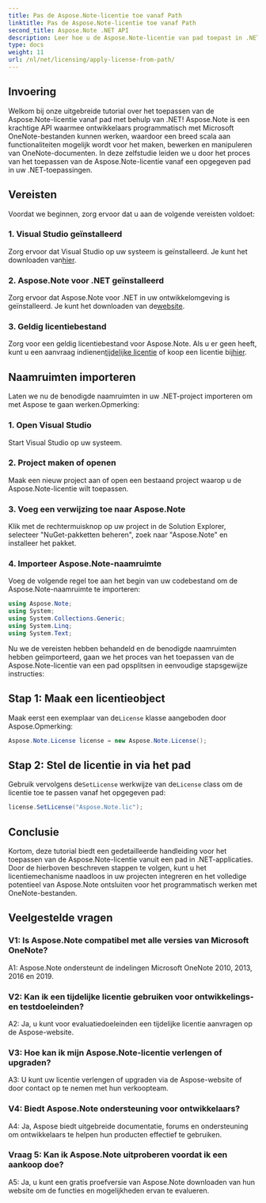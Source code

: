 ```yaml
---
title: Pas de Aspose.Note-licentie toe vanaf Path
linktitle: Pas de Aspose.Note-licentie toe vanaf Path
second_title: Aspose.Note .NET API
description: Leer hoe u de Aspose.Note-licentie van pad toepast in .NET-toepassingen. Ontgrendel het volledige potentieel van OneNote-bestandsmanipulatie met Aspose.Note.
type: docs
weight: 11
url: /nl/net/licensing/apply-license-from-path/
---
```

## Invoering

Welkom bij onze uitgebreide tutorial over het toepassen van de Aspose.Note-licentie vanaf pad met behulp van .NET! Aspose.Note is een krachtige API waarmee ontwikkelaars programmatisch met Microsoft OneNote-bestanden kunnen werken, waardoor een breed scala aan functionaliteiten mogelijk wordt voor het maken, bewerken en manipuleren van OneNote-documenten. In deze zelfstudie leiden we u door het proces van het toepassen van de Aspose.Note-licentie vanaf een opgegeven pad in uw .NET-toepassingen.

## Vereisten

Voordat we beginnen, zorg ervoor dat u aan de volgende vereisten voldoet:

### 1. Visual Studio geïnstalleerd

 Zorg ervoor dat Visual Studio op uw systeem is geïnstalleerd. Je kunt het downloaden van[hier](https://visualstudio.microsoft.com/downloads/).

### 2. Aspose.Note voor .NET geïnstalleerd

 Zorg ervoor dat Aspose.Note voor .NET in uw ontwikkelomgeving is geïnstalleerd. Je kunt het downloaden van de[website](https://releases.aspose.com/note/net/).

### 3. Geldig licentiebestand

 Zorg voor een geldig licentiebestand voor Aspose.Note. Als u er geen heeft, kunt u een aanvraag indienen[tijdelijke licentie](https://purchase.aspose.com/temporary-license/) of koop een licentie bij[hier](https://purchase.aspose.com/buy).

## Naamruimten importeren

Laten we nu de benodigde naamruimten in uw .NET-project importeren om met Aspose te gaan werken.Opmerking:

### 1. Open Visual Studio

Start Visual Studio op uw systeem.

### 2. Project maken of openen

Maak een nieuw project aan of open een bestaand project waarop u de Aspose.Note-licentie wilt toepassen.

### 3. Voeg een verwijzing toe naar Aspose.Note

Klik met de rechtermuisknop op uw project in de Solution Explorer, selecteer "NuGet-pakketten beheren", zoek naar "Aspose.Note" en installeer het pakket.

### 4. Importeer Aspose.Note-naamruimte

Voeg de volgende regel toe aan het begin van uw codebestand om de Aspose.Note-naamruimte te importeren:

```csharp
using Aspose.Note;
using System;
using System.Collections.Generic;
using System.Linq;
using System.Text;
```

Nu we de vereisten hebben behandeld en de benodigde naamruimten hebben geïmporteerd, gaan we het proces van het toepassen van de Aspose.Note-licentie van een pad opsplitsen in eenvoudige stapsgewijze instructies:

## Stap 1: Maak een licentieobject

 Maak eerst een exemplaar van de`License` klasse aangeboden door Aspose.Opmerking:

```csharp
Aspose.Note.License license = new Aspose.Note.License();
```

## Stap 2: Stel de licentie in via het pad

Gebruik vervolgens de`SetLicense` werkwijze van de`License` class om de licentie toe te passen vanaf het opgegeven pad:

```csharp
license.SetLicense("Aspose.Note.lic");
```

## Conclusie

Kortom, deze tutorial biedt een gedetailleerde handleiding voor het toepassen van de Aspose.Note-licentie vanuit een pad in .NET-applicaties. Door de hierboven beschreven stappen te volgen, kunt u het licentiemechanisme naadloos in uw projecten integreren en het volledige potentieel van Aspose.Note ontsluiten voor het programmatisch werken met OneNote-bestanden.

## Veelgestelde vragen

### V1: Is Aspose.Note compatibel met alle versies van Microsoft OneNote?

A1: Aspose.Note ondersteunt de indelingen Microsoft OneNote 2010, 2013, 2016 en 2019.

### V2: Kan ik een tijdelijke licentie gebruiken voor ontwikkelings- en testdoeleinden?

A2: Ja, u kunt voor evaluatiedoeleinden een tijdelijke licentie aanvragen op de Aspose-website.

### V3: Hoe kan ik mijn Aspose.Note-licentie verlengen of upgraden?

A3: U kunt uw licentie verlengen of upgraden via de Aspose-website of door contact op te nemen met hun verkoopteam.

### V4: Biedt Aspose.Note ondersteuning voor ontwikkelaars?

A4: Ja, Aspose biedt uitgebreide documentatie, forums en ondersteuning om ontwikkelaars te helpen hun producten effectief te gebruiken.

### Vraag 5: Kan ik Aspose.Note uitproberen voordat ik een aankoop doe?

A5: Ja, u kunt een gratis proefversie van Aspose.Note downloaden van hun website om de functies en mogelijkheden ervan te evalueren.